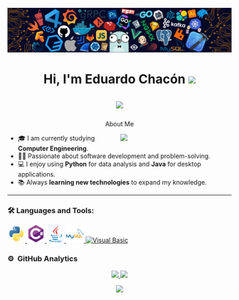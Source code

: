 ![Github Banner](https://github.com/Jaydeep-Yadav/Jaydeep-Yadav/blob/main/banner.png)
<h1 align="center"><b>Hi, I'm Eduardo Chacón</b> <img src="https://media.giphy.com/media/hvRJCLFzcasrR4ia7z/giphy.gif" width="35"></h1>

## <p align="center"><img src="https://github.com/7oSkaaa/7oSkaaa/blob/main/Images/about_me.gif?raw=true" width="50px"></p>
<p align="center">About Me</p>



<picture>
    <img align="right" src="https://github.com/7oSkaaa/7oSkaaa/blob/main/Images/Right_Side.gif?raw=true" width="250px">
</picture>

- 🎓 I am currently studying **Computer Engineering**.  
- 👨‍💻 Passionate about software development and problem-solving.  
- 💻 I enjoy using **Python** for data analysis and **Java** for desktop applications.  
- 📚 Always **learning new technologies** to expand my knowledge.  

---

### 🛠️ Languages and Tools:

<p align="left"> 
    <a href="https://www.python.org" target="_blank" rel="noreferrer">
        <img src="https://raw.githubusercontent.com/devicons/devicon/master/icons/python/python-original.svg" alt="Python" width="40" height="40"/>
    </a> 
    <a href="https://learn.microsoft.com/en-us/dotnet/csharp/" target="_blank" rel="noreferrer">
        <img src="https://raw.githubusercontent.com/devicons/devicon/master/icons/csharp/csharp-original.svg" alt="C#" width="40" height="40"/>
    </a> 
    <a href="https://www.java.com" target="_blank" rel="noreferrer">
        <img src="https://raw.githubusercontent.com/devicons/devicon/master/icons/java/java-original.svg" alt="Java" width="40" height="40"/>
    </a> 
    <a href="https://www.microsoft.com/en-us/sql-server" target="_blank" rel="noreferrer">
        <img src="https://raw.githubusercontent.com/devicons/devicon/master/icons/mysql/mysql-original-wordmark.svg" alt="SQL" width="40" height="40"/>
    </a> 
    <a href="https://learn.microsoft.com/en-us/dotnet/visual-basic/" target="_blank" rel="noreferrer">
        <img src="https://upload.wikimedia.org/wikipedia/commons/4/40/VB.NET_Logo.svg" alt="Visual Basic" width="40" height="40"/>
    </a> 
</p>

### ⚙️ &nbsp;GitHub Analytics

<p align="center">
  <a href="https://github.com/Echacon97">
    <img height="180em" src="https://github-readme-stats-eight-theta.vercel.app/api?username=Adityakanoi2001&show_icons=true&theme=algolia&include_all_commits=true&count_private=true"/>
  </a>
  <a href="https://github.com/Echacon97">
    <img height="180em" src="https://github-readme-stats-eight-theta.vercel.app/api/top-langs/?username=Adityakanoi2001&layout=compact&langs_count=8&theme=algolia"/>
  </a>
</p>

<p align="center">
  <img height="180em" src="https://github-readme-streak-stats.herokuapp.com/?user=Echacon97&theme=dark&hide_border=true"/>
</p>
